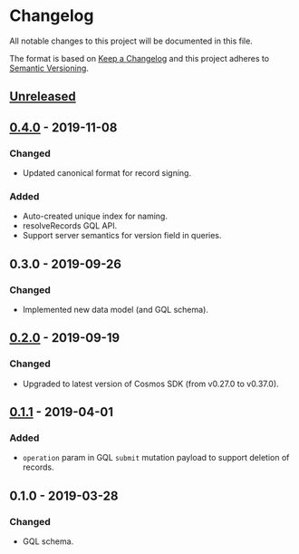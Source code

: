 # Changelog
All notable changes to this project will be documented in this file.

The format is based on [Keep a Changelog](http://keepachangelog.com/en/1.0.0/)
and this project adheres to [Semantic Versioning](http://semver.org/spec/v2.0.0.html).

## [Unreleased]

## [0.4.0] - 2019-11-08
### Changed
- Updated canonical format for record signing.

### Added
- Auto-created unique index for naming.
- resolveRecords GQL API.
- Support server semantics for version field in queries.

## 0.3.0 - 2019-09-26
### Changed
- Implemented new data model (and GQL schema).

## [0.2.0] - 2019-09-19
### Changed
- Upgraded to latest version of Cosmos SDK (from v0.27.0 to v0.37.0).

## [0.1.1] - 2019-04-01
### Added
- `operation` param in GQL `submit` mutation payload to support deletion of records.

## 0.1.0 - 2019-03-28
### Changed
- GQL schema.

[Unreleased]: https://github.com/wirelineio/wns/compare/v0.4.0...HEAD
[0.4.0]: https://github.com/wirelineio/wns/compare/v0.3.0...v0.4.0
[0.2.0]: https://github.com/:wirelineio/registry/compare/v0.1.1...v0.2.0
[0.1.1]: https://github.com/:wirelineio/registry/compare/v0.1.0...v0.1.1
